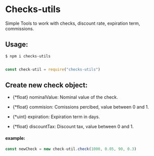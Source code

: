 # Checks-utils

Simple Tools to work with checks, discount rate, expiration term, commissions.


## Usage: 

`$ npm i checks-utils`

```js

const check-util = require("checks-utils")
```

## Create new check object:

 - {*float} nominalValue: Nominal value of the check.

 - {*float} commision: Comissions percibed, value between 0 and 1.

 - {*uint} expiration: Expiration term in days.

 - {*float} discountTax: Discount tax, value between 0 and 1.

#### example:
```js
const newCheck = new check-util.check(1000, 0.05, 90, 0.3)
```